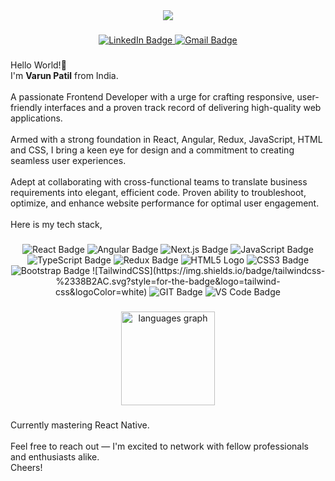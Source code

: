 <div align="center">
  <img src="https://user-images.githubusercontent.com/74038190/225813708-98b745f2-7d22-48cf-9150-083f1b00d6c9.gif"/>
</div>

###

<div align="center">
  <a href="https://www.linkedin.com/in/varunpats/" target="_blank">
    <img src="https://img.shields.io/badge/linkedin-%230077B5.svg?style=for-the-badge&logo=linkedin&logoColor=white" alt="LinkedIn Badge"  />
  </a>
  <a href="mailto:varunpatil2502@gmail.com" target="_blank">
    <img src="https://img.shields.io/badge/Gmail-D14836?style=for-the-badge&logo=gmail&logoColor=white" alt="Gmail Badge"  />
  </a>
</div>

###

<p align="left">

Hello World!👋<br>
I'm <strong>Varun Patil</strong> from India.<br><br>
A passionate Frontend Developer with a urge for crafting responsive, user-friendly interfaces and a 
proven track record of delivering high-quality web applications.<br><br>
Armed with a strong foundation in React, Angular, Redux, JavaScript, HTML and CSS, I bring a keen eye for design and a commitment to creating 
seamless user experiences.<br><br>
Adept at collaborating with cross-functional teams to translate business requirements into elegant, efficient code. Proven ability to troubleshoot, optimize, and enhance website 
performance for optimal user engagement.<br><br>
Here is my tech stack,<br>

###

<div align="center">
  <img src="https://img.shields.io/badge/react-%2320232a.svg?style=for-the-badge&logo=react&logoColor=%2361DAFB" alt="React Badge"  />
  <img src="https://img.shields.io/badge/angular-%23DD0031.svg?style=for-the-badge&logo=angular&logoColor=white" alt="Angular Badge"  />
  <img src="https://img.shields.io/badge/Next-black?style=for-the-badge&logo=next.js&logoColor=white" alt="Next.js Badge"  />
  <img src="https://img.shields.io/badge/javascript-%23323330.svg?style=for-the-badge&logo=javascript&logoColor=%23F7DF1E" alt="JavaScript Badge"  />
  <img src="https://img.shields.io/badge/typescript-%23007ACC.svg?style=for-the-badge&logo=typescript&logoColor=white" alt="TypeScript Badge"  />
  <img src="https://img.shields.io/badge/redux-%23593d88.svg?style=for-the-badge&logo=redux&logoColor=white" alt="Redux Badge"  />
  <img src="https://img.shields.io/badge/html5-%23E34F26.svg?style=for-the-badge&logo=html5&logoColor=white" alt="HTML5 Logo"  />
  <img src="https://img.shields.io/badge/css3-%231572B6.svg?style=for-the-badge&logo=css3&logoColor=white" alt="CSS3 Badge" />
  <img src="https://img.shields.io/badge/bootstrap-%238511FA.svg?style=for-the-badge&logo=bootstrap&logoColor=white" alt="Bootstrap Badge" />
  ![TailwindCSS](https://img.shields.io/badge/tailwindcss-%2338B2AC.svg?style=for-the-badge&logo=tailwind-css&logoColor=white)
  <img src="https://img.shields.io/badge/github-%23121011.svg?style=for-the-badge&logo=github&logoColor=white" alt="GIT Badge"  />
  <img src="https://img.shields.io/badge/Visual%20Studio%20Code-0078d7.svg?style=for-the-badge&logo=visual-studio-code&logoColor=white" alt="VS Code Badge"  />
</div>

###

<div align="center">
  <img src="https://github-readme-stats.vercel.app/api/top-langs?username=varunpats&locale=en&hide_title=false&layout=compact&card_width=320&langs_count=5&theme=dracula&hide_border=false&order=2" height="150" alt="languages graph"  />
</div>

###
Currently mastering React Native.<br><br>
Feel free to reach out — I'm excited to network with fellow professionals and enthusiasts alike.<br>
Cheers!
